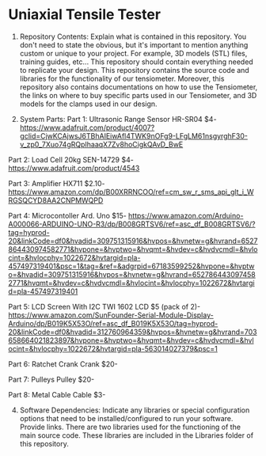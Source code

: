 # Uniaxial Tensile Tester
1. Repository Contents: Explain what is contained in this repository. You don't need to state the obvious, but it's
important to mention anything custom or unique to your project. For example, 3D models (STL) files, training
guides, etc... This repository should contain everything needed to replicate your design.
This repository contains the source code and libraries for the functionality of our tensiometer. Moreover, this repository also contains documentations on how to use the Tensiometer, the links on where to buy specific parts used in our Tensiometer, and 3D models for the clamps used in our design.




2. System Parts:
Part 1: Ultrasonic Range Sensor HR-SR04 $4- https://www.adafruit.com/product/4007?gclid=CjwKCAjwsJ6TBhAIEiwAfl4TWK9nOFg9-LFgLM61nsgyrghF30-v_zp0_7Xuo74gRQpIhaaqX7Zv8hoCigkQAvD_BwE

Part 2: Load Cell 20kg SEN-14729 $4- https://www.adafruit.com/product/4543

Part 3: Amplifier HX711 $2.10- https://www.amazon.com/dp/B00XRRNCOO/ref=cm_sw_r_sms_api_glt_i_WRGSQCYD8AA2CNPMWQPD

Part 4: Microcontoller Ard. Uno $15- https://www.amazon.com/Arduino-A000066-ARDUINO-UNO-R3/dp/B008GRTSV6/ref=asc_df_B008GRTSV6/?tag=hyprod-20&linkCode=df0&hvadid=309751315916&hvpos=&hvnetw=g&hvrand=6527864430974582771&hvpone=&hvptwo=&hvqmt=&hvdev=c&hvdvcmdl=&hvlocint=&hvlocphy=1022672&hvtargid=pla-457497319401&psc=1&tag=&ref=&adgrpid=67183599252&hvpone=&hvptwo=&hvadid=309751315916&hvpos=&hvnetw=g&hvrand=6527864430974582771&hvqmt=&hvdev=c&hvdvcmdl=&hvlocint=&hvlocphy=1022672&hvtargid=pla-457497319401

Part 5: LCD Screen With I2C TWI 1602 LCD $5 (pack of 2)- https://www.amazon.com/SunFounder-Serial-Module-Display-Arduino/dp/B019K5X53O/ref=asc_df_B019K5X53O/tag=hyprod-20&linkCode=df0&hvadid=312760964359&hvpos=&hvnetw=g&hvrand=703658664021823897&hvpone=&hvptwo=&hvqmt=&hvdev=c&hvdvcmdl=&hvlocint=&hvlocphy=1022672&hvtargid=pla-563014027379&psc=1

Part 6: Ratchet Crank Crank $20-

Part 7: Pulleys Pulley $20-

Part 8: Metal Cable Cable $3-





4. Software Dependencies: Indicate any libraries or special configuration options that need to be
installed/configured to run your software. Provide links.
There are two libraries used for the functioning of the main source code. These libraries are included in the Libraries folder of this repository.

